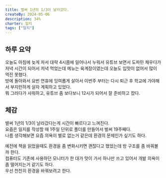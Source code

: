 ```yaml
---
title: 벌써 1년의 1/3이 날라갔다.
createBy: 2024-05-06
description: 34%
charter: 일지
tags: ["일지"]
---
```


## 하루 요약

오늘도 아침에 늦게 자서 대략 4시쯤에 일어나서 누워서 유튜브 보면서 도파민 채우다가  
저녁 시간이 되어서 저녁 먹었는데 메뉴는 육계장이였는데 오늘도 입맛이 없어서 많이 먹진 못했다.  
방에 돌아와서 요번 연휴에 잉여롭게 살아서 이번주 부터는 다시 퇴근 후 학교에 가야해서 부지런하게 살자 계획하고 있었다.  
뭐 그러다가 샤워하고, 유튜브 좀 보다보니 12시가 되어서 잘 준비하고 잤다.

## 체감

벌써 1년의 1/3이 날라갔다는게 시간이 빠르다고 느껴진다.  
요즘은 일지를 작성할 때 1주일 단위로 폴더를 만들어서 벌써 19주째다.  
나름 생각해보면 요즘 의욕이 별로 없는거 같은데 환경의 문제인가 싶기도 하다.

예전에 책을 읽었을때도 환경을 좀 변화시키면 괜찮다고 했었는데 방 구조를 좀 바꿔볼까 한다.  
컴퓨터도 기존에 사용하던 모니터가 한 대가 맛이 가서 하나만 쓰고 있어서 개발 의욕이 좀 떨어지는거 같기도 하다.  
우선 천천히 환경을 바꿔보려고 한다.
